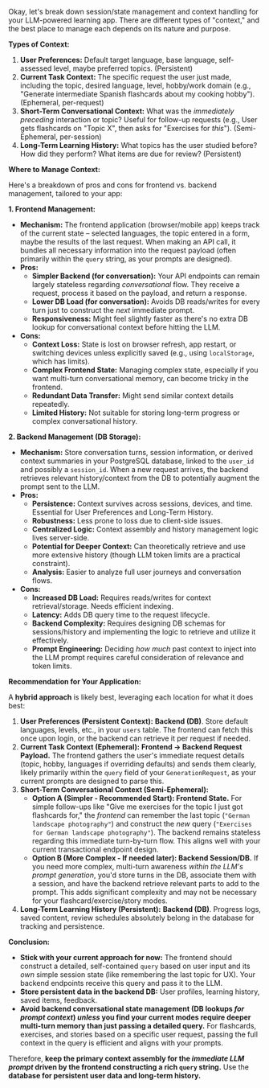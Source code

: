 Okay, let's break down session/state management and context handling for your LLM-powered learning app. There are different types of "context," and the best place to manage each depends on its nature and purpose.

**Types of Context:**

1.  **User Preferences:** Default target language, base language, self-assessed level, maybe preferred topics. (Persistent)
2.  **Current Task Context:** The specific request the user just made, including the topic, desired language, level, hobby/work domain (e.g., "Generate intermediate Spanish flashcards about my cooking hobby"). (Ephemeral, per-request)
3.  **Short-Term Conversational Context:** What was the *immediately preceding* interaction or topic? Useful for follow-up requests (e.g., User gets flashcards on "Topic X", then asks for "Exercises for *this*"). (Semi-Ephemeral, per-session)
4.  **Long-Term Learning History:** What topics has the user studied before? How did they perform? What items are due for review? (Persistent)

**Where to Manage Context:**

Here's a breakdown of pros and cons for frontend vs. backend management, tailored to your app:

**1. Frontend Management:**

*   **Mechanism:** The frontend application (browser/mobile app) keeps track of the current state – selected languages, the topic entered in a form, maybe the results of the last request. When making an API call, it bundles all necessary information into the request payload (often primarily within the `query` string, as your prompts are designed).
*   **Pros:**
    *   **Simpler Backend (for conversation):** Your API endpoints can remain largely stateless regarding *conversational* flow. They receive a request, process it based on the payload, and return a response.
    *   **Lower DB Load (for conversation):** Avoids DB reads/writes for every turn just to construct the *next* immediate prompt.
    *   **Responsiveness:** Might feel slightly faster as there's no extra DB lookup for conversational context before hitting the LLM.
*   **Cons:**
    *   **Context Loss:** State is lost on browser refresh, app restart, or switching devices unless explicitly saved (e.g., using `localStorage`, which has limits).
    *   **Complex Frontend State:** Managing complex state, especially if you want multi-turn conversational memory, can become tricky in the frontend.
    *   **Redundant Data Transfer:** Might send similar context details repeatedly.
    *   **Limited History:** Not suitable for storing long-term progress or complex conversational history.

**2. Backend Management (DB Storage):**

*   **Mechanism:** Store conversation turns, session information, or derived context summaries in your PostgreSQL database, linked to the `user_id` and possibly a `session_id`. When a new request arrives, the backend retrieves relevant history/context from the DB to potentially augment the prompt sent to the LLM.
*   **Pros:**
    *   **Persistence:** Context survives across sessions, devices, and time. Essential for User Preferences and Long-Term History.
    *   **Robustness:** Less prone to loss due to client-side issues.
    *   **Centralized Logic:** Context assembly and history management logic lives server-side.
    *   **Potential for Deeper Context:** Can theoretically retrieve and use more extensive history (though LLM token limits are a practical constraint).
    *   **Analysis:** Easier to analyze full user journeys and conversation flows.
*   **Cons:**
    *   **Increased DB Load:** Requires reads/writes for context retrieval/storage. Needs efficient indexing.
    *   **Latency:** Adds DB query time to the request lifecycle.
    *   **Backend Complexity:** Requires designing DB schemas for sessions/history and implementing the logic to retrieve and utilize it effectively.
    *   **Prompt Engineering:** Deciding *how much* past context to inject into the LLM prompt requires careful consideration of relevance and token limits.

**Recommendation for Your Application:**

A **hybrid approach** is likely best, leveraging each location for what it does best:

1.  **User Preferences (Persistent Context):** **Backend (DB)**. Store default languages, levels, etc., in your `users` table. The frontend can fetch this once upon login, or the backend can retrieve it per request if needed.
2.  **Current Task Context (Ephemeral):** **Frontend -> Backend Request Payload.** The frontend gathers the user's immediate request details (topic, hobby, languages if overriding defaults) and sends them clearly, likely primarily within the `query` field of your `GenerationRequest`, as your current prompts are designed to parse this.
3.  **Short-Term Conversational Context (Semi-Ephemeral):**
    *   **Option A (Simpler - Recommended Start): Frontend State.** For simple follow-ups like "Give me exercises for the topic I just got flashcards for," the *frontend* can remember the last topic (`"German landscape photography"`) and construct the *new* query (`"Exercises for German landscape photography"`). The backend remains stateless regarding this immediate turn-by-turn flow. This aligns well with your current transactional endpoint design.
    *   **Option B (More Complex - If needed later): Backend Session/DB.** If you need more complex, multi-turn awareness *within the LLM's prompt generation*, you'd store turns in the DB, associate them with a session, and have the backend retrieve relevant parts to add to the prompt. This adds significant complexity and may not be necessary for your flashcard/exercise/story modes.
4.  **Long-Term Learning History (Persistent):** **Backend (DB)**. Progress logs, saved content, review schedules absolutely belong in the database for tracking and persistence.

**Conclusion:**

*   **Stick with your current approach for now:** The frontend should construct a detailed, self-contained `query` based on user input and its *own* simple session state (like remembering the last topic for UX). Your backend endpoints receive this query and pass it to the LLM.
*   **Store persistent data in the backend DB:** User profiles, learning history, saved items, feedback.
*   **Avoid backend conversational state management (DB lookups *for prompt context*) *unless* you find your current modes require deeper multi-turn memory than just passing a detailed query.** For flashcards, exercises, and stories based on a specific user request, passing the full context in the query is efficient and aligns with your prompts.

Therefore, **keep the primary context assembly for the *immediate LLM prompt* driven by the frontend constructing a rich `query` string.** Use the **database for persistent user data and long-term history.**